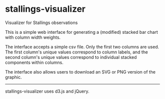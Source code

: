 # stallings-visualizer
Visualizer for Stallings observations

This is a simple web interface for generating a (modified) stacked bar chart with column width weights.

The interface accepts a simple csv file. Only the first two columns are used.
The first column's unique values correspond to column labels, and the second column's unique values correspond to individual stacked components within columns.

The interface also allows users to download an SVG or PNG version of the graphic.

---

stallings-visualizer uses d3.js and jQuery.

